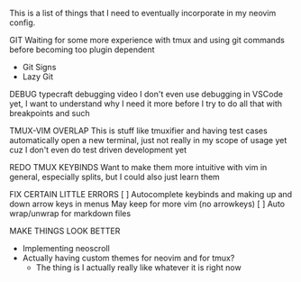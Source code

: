This is a list of things that I need
to eventually incorporate in my neovim
config.

GIT
Waiting for some more experience with
tmux and using git commands before
becoming too plugin dependent
- Git Signs
- Lazy Git

DEBUG
typecraft debugging video
I don't even use debugging in VSCode yet,
I want to understand why I need it more
before I try to do all that with
breakpoints and such

TMUX-VIM OVERLAP
This is stuff like tmuxifier and having
test cases automatically open a new
terminal, just not really in my scope
of usage yet cuz I don't even do test
driven development yet

REDO TMUX KEYBINDS
Want to make them more intuitive with vim
in general, especially splits, but I
could also just learn them

FIX CERTAIN LITTLE ERRORS
[ ] Autocomplete keybinds and making
    up and down arrow keys in menus
        May keep for more vim (no arrowkeys)
[ ] Auto wrap/unwrap for markdown files

MAKE THINGS LOOK BETTER
- Implementing neoscroll
- Actually having custom themes for neovim and for tmux?
  - The thing is I actually really like whatever it is right now
